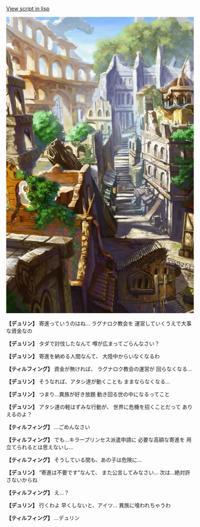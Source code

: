 [View script in lisp](../scripts/1210502.txt)

![ghost_town.png](../images/backgrounds/ghost_town.png)

**【デュリン】**
寄進っていうのはね…
ラグナロク教会を
運営していくうえで大事な資金なの

**【デュリン】**
タダで討伐したなんて
噂が広まってごらんなさい？

**【デュリン】**
寄進を納める人間なんて、
大陸中からいなくなるわ

**【ティルフィング】**
資金が無ければ、
ラグナロク教会の運営が
回らなくなる…

**【デュリン】**
そうなれば、アタシ達が動くことも
ままならなくなる…

**【デュリン】**
つまり…異族が好き放題
動き回る世の中になるってこと

**【デュリン】**
アタシ達の軽はずみな行動が、
世界に危機を招くことだって
ありえるのよ？

**【ティルフィング】**
…ごめんなさい

**【ティルフィング】**
でも…キラープリンセス派遣申請に
必要な高額な寄進を
用立てられるとは思えないし…

**【ティルフィング】**
そうしている間も、あの子は危険に…

**【デュリン】**
“寄進は不要です”なんて、
また公言してみなさい…
次は…絶対許さないからね

**【ティルフィング】**
え…？

**【デュリン】**
行くわよ
早くしないと、アイツ…
異族に喰われちゃうわ

**【ティルフィング】**
…デュリン